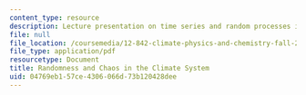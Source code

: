 ```yaml
---
content_type: resource
description: Lecture presentation on time series and random processes in climate.
file: null
file_location: /coursemedia/12-842-climate-physics-and-chemistry-fall-2008/04769eb157ce4306066d73b120428dee_part2.pdf
file_type: application/pdf
resourcetype: Document
title: Randomness and Chaos in the Climate System
uid: 04769eb1-57ce-4306-066d-73b120428dee
---
```

